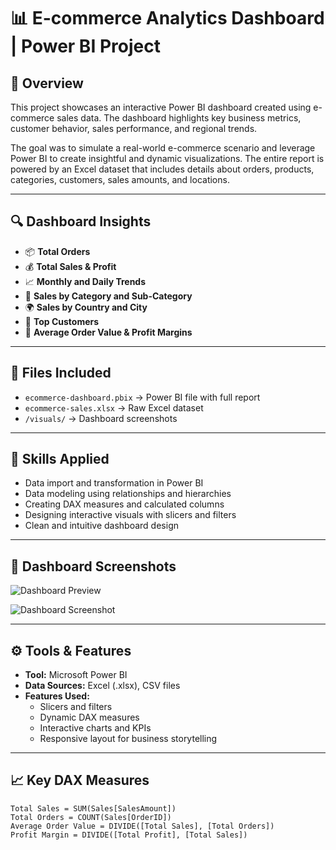 # 📊 E-commerce Analytics Dashboard | Power BI Project

## 📝 Overview

This project showcases an interactive Power BI dashboard created using e-commerce sales data. The dashboard highlights key business metrics, customer behavior, sales performance, and regional trends.

The goal was to simulate a real-world e-commerce scenario and leverage Power BI to create insightful and dynamic visualizations. The entire report is powered by an Excel dataset that includes details about orders, products, categories, customers, sales amounts, and locations.

---

## 🔍 Dashboard Insights

- 📦 **Total Orders**
- 💰 **Total Sales & Profit**
- 📈 **Monthly and Daily Trends**
- 🛒 **Sales by Category and Sub-Category**
- 🌍 **Sales by Country and City**
- 👤 **Top Customers**
- 🧮 **Average Order Value & Profit Margins**

---

## 📂 Files Included

- `ecommerce-dashboard.pbix` → Power BI file with full report  
- `ecommerce-sales.xlsx` → Raw Excel dataset  
- `/visuals/` → Dashboard screenshots  

---

## 🧠 Skills Applied

- Data import and transformation in Power BI  
- Data modeling using relationships and hierarchies  
- Creating DAX measures and calculated columns  
- Designing interactive visuals with slicers and filters  
- Clean and intuitive dashboard design  

---

## 📸 Dashboard Screenshots
![Dashboard Preview](https://github.com/user-attachments/assets/34cdb445-d957-455e-be02-527ea2f67edd)

![Dashboard Screenshot](https://github.com/user-attachments/assets/c442eb99-97e6-4e3a-9068-b75b70eabf83)

---

## ⚙️ Tools & Features

- **Tool:** Microsoft Power BI  
- **Data Sources:** Excel (.xlsx), CSV files  
- **Features Used:**  
  - Slicers and filters  
  - Dynamic DAX measures  
  - Interactive charts and KPIs  
  - Responsive layout for business storytelling  

---

## 📈 Key DAX Measures

```DAX
Total Sales = SUM(Sales[SalesAmount])
Total Orders = COUNT(Sales[OrderID])
Average Order Value = DIVIDE([Total Sales], [Total Orders])
Profit Margin = DIVIDE([Total Profit], [Total Sales])
